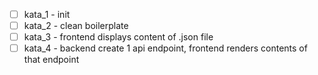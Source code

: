 - [ ] kata_1 - init
- [ ] kata_2 - clean boilerplate
- [ ] kata_3 - frontend displays content of .json file
- [ ] kata_4 - backend create 1 api endpoint, frontend renders contents of that endpoint